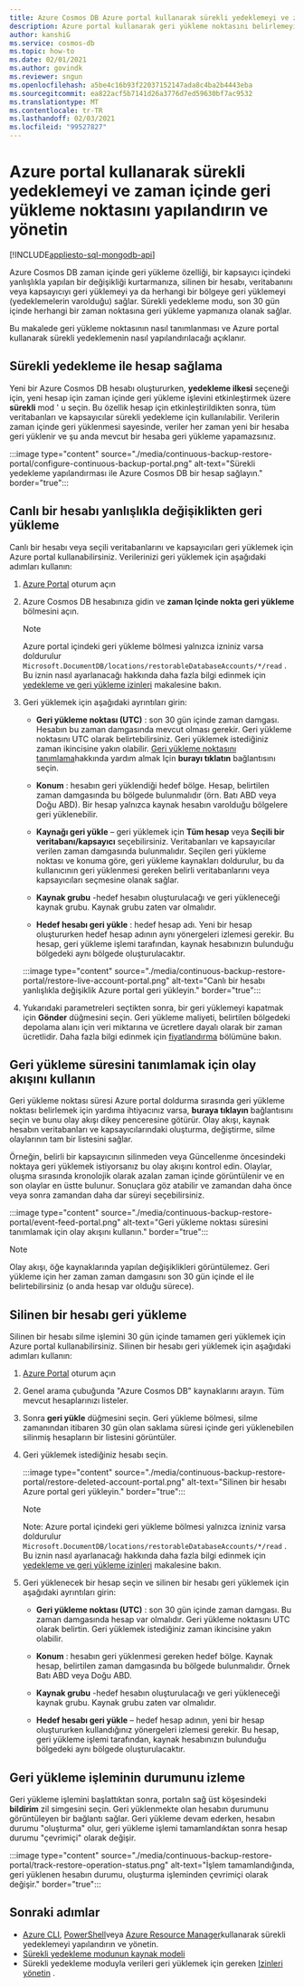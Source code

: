 ```yaml
---
title: Azure Cosmos DB Azure portal kullanarak sürekli yedeklemeyi ve zaman içindeki bir noktaya geri yüklemeyi yapılandırın.
description: Azure portal kullanarak geri yükleme noktasını belirlemeyi ve sürekli yedeklemeyi yapılandırmayı öğrenin. Canlı ve silinmiş bir hesabın nasıl geri yükleneceğini gösterir.
author: kanshiG
ms.service: cosmos-db
ms.topic: how-to
ms.date: 02/01/2021
ms.author: govindk
ms.reviewer: sngun
ms.openlocfilehash: a5be4c16b93f22037152147ada8c4ba2b4443eba
ms.sourcegitcommit: ea822acf5b7141d26a3776d7ed59630bf7ac9532
ms.translationtype: MT
ms.contentlocale: tr-TR
ms.lasthandoff: 02/03/2021
ms.locfileid: "99527827"
---
```

# <a name="configure-and-manage-continuous-backup-and-point-in-time-restore---using-azure-portal"></a>Azure portal kullanarak sürekli yedeklemeyi ve zaman içinde geri yükleme noktasını yapılandırın ve yönetin
[!INCLUDE[appliesto-sql-mongodb-api](includes/appliesto-sql-mongodb-api.md)]

Azure Cosmos DB zaman içinde geri yükleme özelliği, bir kapsayıcı içindeki yanlışlıkla yapılan bir değişikliği kurtarmanıza, silinen bir hesabı, veritabanını veya kapsayıcıyı geri yüklemeyi ya da herhangi bir bölgeye geri yüklemeyi (yedeklemelerin varolduğu) sağlar. Sürekli yedekleme modu, son 30 gün içinde herhangi bir zaman noktasına geri yükleme yapmanıza olanak sağlar.

Bu makalede geri yükleme noktasının nasıl tanımlanması ve Azure portal kullanarak sürekli yedeklemenin nasıl yapılandırılacağı açıklanır.

## <a name="provision-an-account-with-continuous-backup"></a><a id="provision"></a>Sürekli yedekleme ile hesap sağlama

Yeni bir Azure Cosmos DB hesabı oluştururken, **yedekleme ilkesi** seçeneği için, yeni hesap için zaman içinde geri yükleme işlevini etkinleştirmek üzere **sürekli** mod ' u seçin. Bu özellik hesap için etkinleştirildikten sonra, tüm veritabanları ve kapsayıcılar sürekli yedekleme için kullanılabilir. Verilerin zaman içinde geri yüklenmesi sayesinde, veriler her zaman yeni bir hesaba geri yüklenir ve şu anda mevcut bir hesaba geri yükleme yapamazsınız.

:::image type="content" source="./media/continuous-backup-restore-portal/configure-continuous-backup-portal.png" alt-text="Sürekli yedekleme yapılandırması ile Azure Cosmos DB bir hesap sağlayın." border="true":::

## <a name="restore-a-live-account-from-accidental-modification"></a><a id="restore-live-account"></a>Canlı bir hesabı yanlışlıkla değişiklikten geri yükleme

Canlı bir hesabı veya seçili veritabanlarını ve kapsayıcıları geri yüklemek için Azure portal kullanabilirsiniz. Verilerinizi geri yüklemek için aşağıdaki adımları kullanın:

1. [Azure Portal](https://portal.azure.com/) oturum açın
1. Azure Cosmos DB hesabınıza gidin ve **zaman Içinde nokta geri yükleme** bölmesini açın.

   > [!NOTE]
   > Azure portal içindeki geri yükleme bölmesi yalnızca izniniz varsa doldurulur `Microsoft.DocumentDB/locations/restorableDatabaseAccounts/*/read` . Bu iznin nasıl ayarlanacağı hakkında daha fazla bilgi edinmek için [yedekleme ve geri yükleme izinleri](continuous-backup-restore-permissions.md) makalesine bakın.

1. Geri yüklemek için aşağıdaki ayrıntıları girin:

   * **Geri yükleme noktası (UTC)** : son 30 gün içinde zaman damgası. Hesabın bu zaman damgasında mevcut olması gerekir. Geri yükleme noktasını UTC olarak belirtebilirsiniz. Geri yüklemek istediğiniz zaman ikincisine yakın olabilir. [Geri yükleme noktasını tanımlama](#event-feed)hakkında yardım almak Için **burayı tıklatın** bağlantısını seçin.

   * **Konum** : hesabın geri yüklendiği hedef bölge. Hesap, belirtilen zaman damgasında bu bölgede bulunmalıdır (örn. Batı ABD veya Doğu ABD). Bir hesap yalnızca kaynak hesabın varolduğu bölgelere geri yüklenebilir.

   * **Kaynağı geri yükle** – geri yüklemek için **Tüm hesap** veya **Seçili bir veritabanı/kapsayıcı** seçebilirsiniz. Veritabanları ve kapsayıcılar verilen zaman damgasında bulunmalıdır. Seçilen geri yükleme noktası ve konuma göre, geri yükleme kaynakları doldurulur, bu da kullanıcının geri yüklenmesi gereken belirli veritabanlarını veya kapsayıcıları seçmesine olanak sağlar.

   * **Kaynak grubu** -hedef hesabın oluşturulacağı ve geri yükleneceği kaynak grubu. Kaynak grubu zaten var olmalıdır.

   * **Hedef hesabı geri yükle** : hedef hesap adı. Yeni bir hesap oluştururken hedef hesap adının aynı yönergeleri izlemesi gerekir. Bu hesap, geri yükleme işlemi tarafından, kaynak hesabınızın bulunduğu bölgedeki aynı bölgede oluşturulacaktır.
 
   :::image type="content" source="./media/continuous-backup-restore-portal/restore-live-account-portal.png" alt-text="Canlı bir hesabı yanlışlıkla değişiklik Azure portal geri yükleyin." border="true":::

1. Yukarıdaki parametreleri seçtikten sonra, bir geri yüklemeyi kapatmak için **Gönder** düğmesini seçin. Geri yükleme maliyeti, belirtilen bölgedeki depolama alanı için veri miktarına ve ücretlere dayalı olarak bir zaman ücretlidir. Daha fazla bilgi edinmek için [fiyatlandırma](continuous-backup-restore-introduction.md#continuous-backup-pricing) bölümüne bakın.

## <a name="use-event-feed-to-identify-the-restore-time"></a><a id="event-feed"></a>Geri yükleme süresini tanımlamak için olay akışını kullanın

Geri yükleme noktası süresi Azure portal doldurma sırasında geri yükleme noktası belirlemek için yardıma ihtiyacınız varsa, **buraya tıklayın** bağlantısını seçin ve bunu olay akışı dikey penceresine götürür. Olay akışı, kaynak hesabın veritabanları ve kapsayıcılarındaki oluşturma, değiştirme, silme olaylarının tam bir listesini sağlar. 

Örneğin, belirli bir kapsayıcının silinmeden veya Güncellenme öncesindeki noktaya geri yüklemek istiyorsanız bu olay akışını kontrol edin. Olaylar, oluşma sırasında kronolojik olarak azalan zaman içinde görüntülenir ve en son olaylar en üstte bulunur. Sonuçlara göz atabilir ve zamandan daha önce veya sonra zamandan daha dar süreyi seçebilirsiniz.

:::image type="content" source="./media/continuous-backup-restore-portal/event-feed-portal.png" alt-text="Geri yükleme noktası süresini tanımlamak için olay akışını kullanın." border="true":::

> [!NOTE]
> Olay akışı, öğe kaynaklarında yapılan değişiklikleri görüntülemez. Geri yükleme için her zaman zaman damgasını son 30 gün içinde el ile belirtebilirsiniz (o anda hesap var olduğu sürece).

## <a name="restore-a-deleted-account"></a><a id="restore-deleted-account"></a>Silinen bir hesabı geri yükleme

Silinen bir hesabı silme işlemini 30 gün içinde tamamen geri yüklemek için Azure portal kullanabilirsiniz. Silinen bir hesabı geri yüklemek için aşağıdaki adımları kullanın:

1. [Azure Portal](https://portal.azure.com/) oturum açın
1. Genel arama çubuğunda "Azure Cosmos DB" kaynaklarını arayın. Tüm mevcut hesaplarınızı listeler.
1. Sonra **geri yükle** düğmesini seçin. Geri yükleme bölmesi, silme zamanından itibaren 30 gün olan saklama süresi içinde geri yüklenebilen silinmiş hesapların bir listesini görüntüler.
1. Geri yüklemek istediğiniz hesabı seçin.

   :::image type="content" source="./media/continuous-backup-restore-portal/restore-deleted-account-portal.png" alt-text="Silinen bir hesabı Azure portal geri yükleyin." border="true":::

   > [!NOTE]
   > Note: Azure portal içindeki geri yükleme bölmesi yalnızca izniniz varsa doldurulur `Microsoft.DocumentDB/locations/restorableDatabaseAccounts/*/read` . Bu iznin nasıl ayarlanacağı hakkında daha fazla bilgi edinmek için [yedekleme ve geri yükleme izinleri](continuous-backup-restore-permissions.md) makalesine bakın.

1. Geri yüklenecek bir hesap seçin ve silinen bir hesabı geri yüklemek için aşağıdaki ayrıntıları girin:

   * **Geri yükleme noktası (UTC)** : son 30 gün içinde zaman damgası. Bu zaman damgasında hesap var olmalıdır. Geri yükleme noktasını UTC olarak belirtin. Geri yüklemek istediğiniz zaman ikincisine yakın olabilir.

   * **Konum** : hesabın geri yüklenmesi gereken hedef bölge. Kaynak hesap, belirtilen zaman damgasında bu bölgede bulunmalıdır. Örnek Batı ABD veya Doğu ABD.  

   * **Kaynak grubu** -hedef hesabın oluşturulacağı ve geri yükleneceği kaynak grubu. Kaynak grubu zaten var olmalıdır.

   * **Hedef hesabı geri yükle** – hedef hesap adının, yeni bir hesap oluştururken kullandığınız yönergeleri izlemesi gerekir. Bu hesap, geri yükleme işlemi tarafından, kaynak hesabınızın bulunduğu bölgedeki aynı bölgede oluşturulacaktır.

## <a name="track-the-status-of-restore-operation"></a><a id="track-restore-status"></a>Geri yükleme işleminin durumunu izleme

Geri yükleme işlemini başlattıktan sonra, portalın sağ üst köşesindeki **bildirim** zil simgesini seçin. Geri yüklenmekte olan hesabın durumunu görüntüleyen bir bağlantı sağlar. Geri yükleme devam ederken, hesabın durumu "oluşturma" olur, geri yükleme işlemi tamamlandıktan sonra hesap durumu "çevrimiçi" olarak değişir.

:::image type="content" source="./media/continuous-backup-restore-portal/track-restore-operation-status.png" alt-text="İşlem tamamlandığında, geri yüklenen hesabın durumu, oluşturma işleminden çevrimiçi olarak değişir." border="true":::

## <a name="next-steps"></a>Sonraki adımlar

* [Azure CLI](continuous-backup-restore-command-line.md), [PowerShell](continuous-backup-restore-powershell.md)veya [Azure Resource Manager](continuous-backup-restore-template.md)kullanarak sürekli yedeklemeyi yapılandırın ve yönetin.
* [Sürekli yedekleme modunun kaynak modeli](continuous-backup-restore-resource-model.md)
* Sürekli yedekleme moduyla verileri geri yüklemek için gereken [Izinleri yönetin](continuous-backup-restore-permissions.md) .
